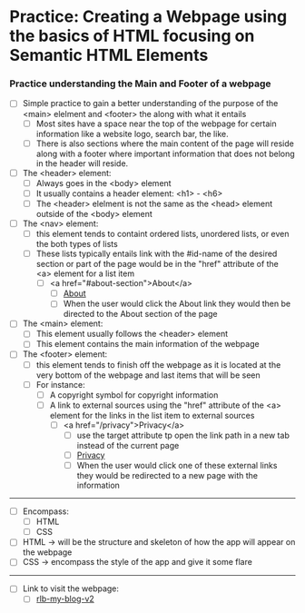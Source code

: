# Practice: Creating a Webpage using the basics of HTML focusing on Semantic HTML Elements

### Practice understanding the Main and Footer of a webpage

-   [ ] Simple practice to gain a better understanding of the purpose of the &lt;main&gt; elelment and &lt;footer&gt; the along with what it entails
    -   [ ] Most sites have a space near the top of the webpage for certain information like a website logo, search bar, the like.
    -   [ ] There is also sections where the main content of the page will reside along with a footer where important information that does not belong in the header will reside.

-   [ ] The &lt;header&gt; element:
    -   [ ] Always goes in the &lt;body&gt; element
    -   [ ] It usually contains a header element: &lt;h1&gt; - &lt;h6&gt;
    -   [ ] The &lt;header&gt; elelment is not the same as the &lt;head&gt; element outside of the &lt;body&gt; element

-   [ ] The &lt;nav&gt; element:
    -   [ ] this element tends to containt ordered lists, unordered lists, or even the both types of lists
    -   [ ] These lists typically entails link with the #id-name of the desired section or part of the page would be in the "href" attribute of the &lt;a&gt; element for a list item
        -   [ ] &lt;a href="#about-section"&gt;About&lt;/a&gt;
            -   [ ] <a href="#about-section">About</a>
            -   [ ] When the user would click the About link they would then be directed to the About section of the page

-   [ ] The &lt;main&gt; element:
    -   [ ] This element usually follows the &lt;header&gt; element
    -   [ ] This element contains the main information of the webpage

-   [ ] The &lt;footer&gt; element:
    -   [ ] this element tends to finish off the webpage as it is located at the very bottom of the webpage and last items that will be seen
    -   [ ] For instance:
        -   [ ] A copyright symbol for copyright information
        -   [ ] A link to external sources using the "href" attribute of the &lt;a&gt; element for the links in the list item to external sources
            -   [ ] &lt;a href="/privacy"&gt;Privacy&lt;/a&gt;
                -   [ ] use the target attribute tp open the link path in a new tab instead of the current page
                -   [ ] <a href="/privacy" target="_blank">Privacy</a>
                -   [ ] When the user would click one of these external links they would be redirected to a new page with the information

---

- [ ] Encompass:
  - [ ] HTML
  - [ ] CSS
- [ ] HTML -> will be the structure and skeleton of how the app will appear on the webpage
- [ ] CSS -> encompass the style of the app and give it some flare

---

- [ ] Link to visit the webpage:
  - [ ] <a href="https://rlb-my-blog-v2.netlify.app/" target="_blank">rlb-my-blog-v2</a>
